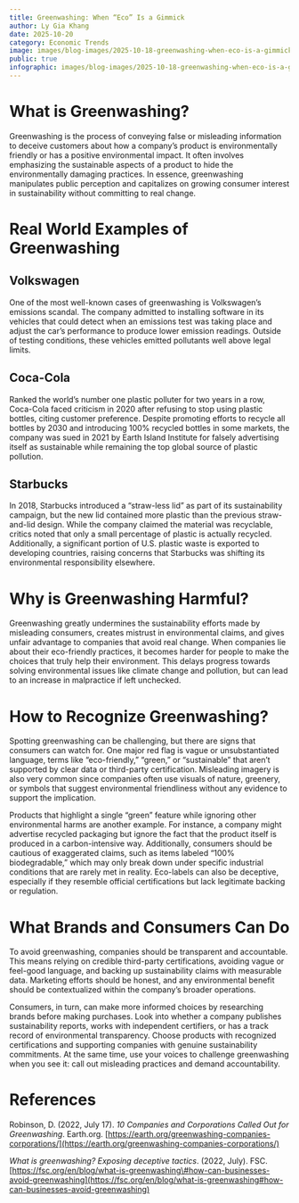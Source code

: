 ```yaml
---
title: Greenwashing: When “Eco” Is a Gimmick
author: Ly Gia Khang
date: 2025-10-20
category: Economic Trends
image: images/blog-images/2025-10-18-greenwashing-when-eco-is-a-gimmick/post-image.png
public: true
infographic: images/blog-images/2025-10-18-greenwashing-when-eco-is-a-gimmick/infographic.png
---
```


# What is Greenwashing?

Greenwashing is the process of conveying false or misleading information to deceive customers about how a company’s product is environmentally friendly or has a positive environmental impact. It often involves emphasizing the sustainable aspects of a product to hide the environmentally damaging practices. In essence, greenwashing manipulates public perception and capitalizes on growing consumer interest in sustainability without committing to real change.

# Real World Examples of Greenwashing

## Volkswagen

One of the most well-known cases of greenwashing is Volkswagen’s emissions scandal. The company admitted to installing software in its vehicles that could detect when an emissions test was taking place and adjust the car’s performance to produce lower emission readings. Outside of testing conditions, these vehicles emitted pollutants well above legal limits.

## Coca-Cola

Ranked the world’s number one plastic polluter for two years in a row, Coca-Cola faced criticism in 2020 after refusing to stop using plastic bottles, citing customer preference. Despite promoting efforts to recycle all bottles by 2030 and introducing 100% recycled bottles in some markets, the company was sued in 2021 by Earth Island Institute for falsely advertising itself as sustainable while remaining the top global source of plastic pollution.

## Starbucks

In 2018, Starbucks introduced a “straw-less lid” as part of its sustainability campaign, but the new lid contained more plastic than the previous straw-and-lid design. While the company claimed the material was recyclable, critics noted that only a small percentage of plastic is actually recycled. Additionally, a significant portion of U.S. plastic waste is exported to developing countries, raising concerns that Starbucks was shifting its environmental responsibility elsewhere.

# Why is Greenwashing Harmful?

Greenwashing greatly undermines the sustainability efforts made by misleading consumers, creates mistrust in environmental claims, and gives unfair advantage to companies that avoid real change. When companies lie about their eco-friendly practices, it becomes harder for people to make the choices that truly help their environment. This delays progress towards solving environmental issues like climate change and pollution, but can lead to an increase in malpractice if left unchecked.

# How to Recognize Greenwashing?

Spotting greenwashing can be challenging, but there are signs that consumers can watch for. One major red flag is vague or unsubstantiated language, terms like “eco-friendly,” “green,” or “sustainable” that aren’t supported by clear data or third-party certification. Misleading imagery is also very common since companies often use visuals of nature, greenery, or symbols that suggest environmental friendliness without any evidence to support the implication.

Products that highlight a single “green” feature while ignoring other environmental harms are another example. For instance, a company might advertise recycled packaging but ignore the fact that the product itself is produced in a carbon-intensive way. Additionally, consumers should be cautious of exaggerated claims, such as items labeled “100% biodegradable,” which may only break down under specific industrial conditions that are rarely met in reality. Eco-labels can also be deceptive, especially if they resemble official certifications but lack legitimate backing or regulation.

# What Brands and Consumers Can Do

To avoid greenwashing, companies should be transparent and accountable. This means relying on credible third-party certifications, avoiding vague or feel-good language, and backing up sustainability claims with measurable data. Marketing efforts should be honest, and any environmental benefit should be contextualized within the company’s broader operations.

Consumers, in turn, can make more informed choices by researching brands before making purchases. Look into whether a company publishes sustainability reports, works with independent certifiers, or has a track record of environmental transparency. Choose products with recognized certifications and supporting companies with genuine sustainability commitments. At the same time, use your voices to challenge greenwashing when you see it: call out misleading practices and demand accountability.

# References

Robinson, D. (2022, July 17). *10 Companies and Corporations Called Out for Greenwashing*. Earth.org. [https://earth.org/greenwashing-companies-corporations/](https://earth.org/greenwashing-companies-corporations/)  

*What is greenwashing? Exposing deceptive tactics*. (2022, July). FSC. [https://fsc.org/en/blog/what-is-greenwashing\#how-can-businesses-avoid-greenwashing](https://fsc.org/en/blog/what-is-greenwashing#how-can-businesses-avoid-greenwashing)
